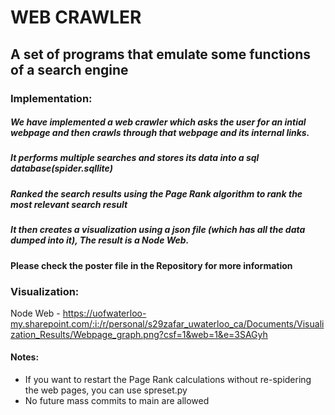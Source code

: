 # WEB CRAWLER
## A set of programs that emulate some functions of a search engine

### Implementation:

##### We have implemented a web crawler which asks the user for an intial webpage and then crawls through that webpage and its internal links.
##### It performs multiple searches and stores its data into a sql database(spider.sqllite)
##### Ranked the search results using the Page Rank algorithm to rank the most relevant search result
##### It then creates a visualization using a json file (which has all the data dumped into it), The result is a Node Web.

#### Please check the poster file in the Repository for more information


### Visualization:

Node Web - https://uofwaterloo-my.sharepoint.com/:i:/r/personal/s29zafar_uwaterloo_ca/Documents/Visualization_Results/Webpage_graph.png?csf=1&web=1&e=3SAGyh

#### Notes:
- If you want to restart the Page Rank calculations without re-spidering the web pages, you can use spreset.py
- No future mass commits to main are allowed
